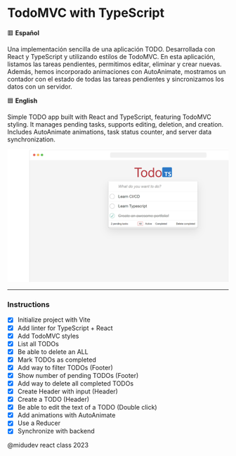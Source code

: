 # TodoMVC with TypeScript

🟥 **Español**

Una implementación sencilla de una aplicación TODO. Desarrollada con React y TypeScript y utilizando estilos de TodoMVC. En esta aplicación, listamos las tareas pendientes, permitimos editar, eliminar y crear nuevas. Además, hemos incorporado animaciones con AutoAnimate, mostramos un contador con el estado de todas las tareas pendientes y sincronizamos los datos con un servidor.

🟦 **English**

Simple TODO app built with React and TypeScript, featuring TodoMVC styling. It manages pending tasks, supports editing, deletion, and creation. Includes AutoAnimate animations, task status counter, and server data synchronization.

<img src='public/react-todo-app-typescript.png'/>

--- 

### Instructions

- [x] Initialize project with Vite
- [x] Add linter for TypeScript + React
- [x] Add TodoMVC styles
- [x] List all TODOs
- [x] Be able to delete an ALL
- [x] Mark TODOs as completed
- [x] Add way to filter TODOs (Footer)
- [x] Show number of pending TODOs (Footer)
- [x] Add way to delete all completed TODOs
- [x] Create Header with input (Header)
- [x] Create a TODO (Header)
- [x] Be able to edit the text of a TODO (Double click)
- [x] Add animations with AutoAnimate
- [x] Use a Reducer
- [x] Synchronize with backend

@midudev react class 2023
